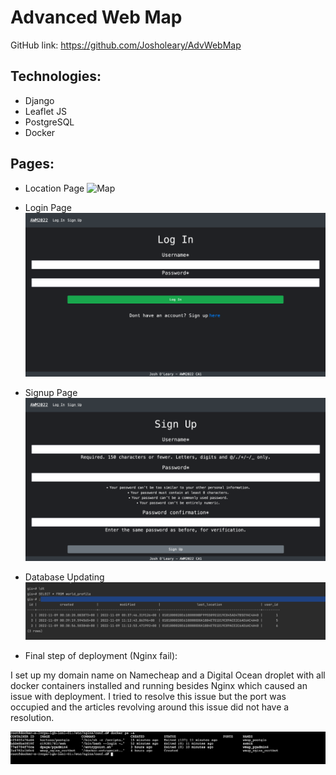 # Advanced Web Map

GitHub link: https://github.com/Josholeary/AdvWebMap

## Technologies:
- Django
- Leaflet JS
- PostgreSQL
- Docker


## Pages:

- Location Page
![Map](screenshots/Map.png)

- Login Page
![Login](screenshots/Login.png)

- Signup Page
![Signup](screenshots/Signup.png)

- Database Updating
![DBUpdated](screenshots/DBUpdated.png)

- Final step of deployment (Nginx fail):

I set up my domain name on Namecheap and a Digital Ocean droplet with all docker containers installed and running besides Nginx which caused an issue with deployment. I tried to resolve this issue but the port was occupied and the articles revolving around this issue did not have a resolution.

![Error](screenshots/Nginxfail.png)
